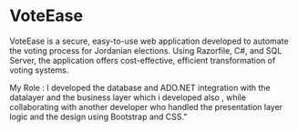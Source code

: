 # VoteEase
VoteEase is a secure, easy-to-use web application developed to automate the voting process for Jordanian elections. Using Razorfile, C#, and SQL Server, the application offers cost-effective, efficient transformation of voting systems.

My Role : I developed the database and ADO.NET integration with  the datalayer and the business layer which i developed also , while collaborating with another developer who handled the presentation layer logic and the design using Bootstrap and CSS."

